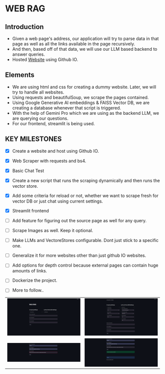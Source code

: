 # WEB RAG

## Introduction
* Given a web page's address, our application will try to parse data in that page as well as all the
links available in the page recursively. 
* And then, based off of that data, we will use our LLM based backend to answer queries.
* Hosted [Website](https://ravi0531rp.github.io/web-rag/) using Github IO.

## Elements

* We are using html and css for creating a dummy website. Later, we will try to handle all websites.
* Using requests and beautifulSoup, we scrape the pages contained.
* Using Google Generative AI embeddings & FAISS Vector DB, we are creating a database whenever that 
script is triggered.
* With the help of Gemini Pro which we are using as the backend LLM, we are querying our questions.
* For our frontend, streamlit is being used.



## KEY MILESTONES

- [X] Create a website and host using Github IO.
- [X] Web Scraper with requests and bs4.
- [X] Basic Chat Test
- [X] Create a new script that runs the scraping dynamically and then runs the vector store. 
- [X] Add some criteria for reload or not, whether we want to scrape fresh for vector DB or just chat using current settings.
- [X] Streamlit frontend
- [ ] Add feature for figuring out the source page as well for any query.
- [ ] Scrape Images as well. Keep it optional.
- [ ] Make LLMs and VectoreStores configurable. Dont just stick to a specific one.
- [ ] Generalize it for more websites other than just github IO websites.
- [ ]  Add options for depth control because external pages can contain huge amounts of links.
- [ ] Dockerize the project.
- [ ] More to follow..


<table>
  <tr>
    <td align="center">
      <img src="assets/home.png" alt="Alt Text 1" width="400">
    </td>
    <td align="center">
      <img src="assets/options.png" alt="Alt Text 2" width="400">
    </td>
  </tr>
  <tr>
    <td align="center">
      <img src="assets/query.png" alt="Alt Text 3" width="400">
    </td>
    <td align="center">
      <img src="assets/response.png" alt="Alt Text 4" width="400">
    </td>
  </tr>
</table>

